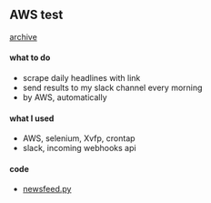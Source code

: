 ## AWS test
[archive](https://github.com/Moons08/personal-project-archive)

#### what to do
- scrape daily headlines with link
- send results to my slack channel every morning
- by AWS, automatically

#### what I used
- AWS, selenium, Xvfp, crontap
- slack, incoming webhooks api



#### code
- [newsfeed.py](https://github.com/Moons08/personal-project-archive/blob/master/180228_AWS_crontab/newsfeed.py)
